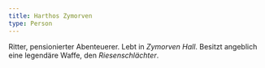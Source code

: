 ```yaml
---
title: Harthos Zymorven
type: Person
---
```


Ritter, pensionierter Abenteuerer. Lebt in *Zymorven Hall*. Besitzt angeblich eine legendäre
Waffe, den *Riesenschlächter*.
